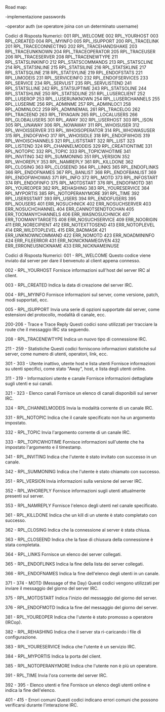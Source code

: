 Road map:

-implementazione passwords

-operator auth (se operatore joina con un determinato username)


Codici di Risposta Numerici:
001 RPL_WELCOME
002 RPL_YOURHOST
003 RPL_CREATED
004 RPL_MYINFO
005 RPL_ISUPPORT
200 RPL_TRACELINK
201 RPL_TRACECONNECTING
202 RPL_TRACEHANDSHAKE
203 RPL_TRACEUNKNOWN
204 RPL_TRACEOPERATOR
205 RPL_TRACEUSER
206 RPL_TRACESERVER
208 RPL_TRACENEWTYPE
211 RPL_STATSLINKINFO
212 RPL_STATSCOMMANDS
213 RPL_STATSCLINE
214 RPL_STATSNLINE
215 RPL_STATSILINE
216 RPL_STATSKLINE
217 RPL_STATSQLINE
218 RPL_STATSYLINE
219 RPL_ENDOFSTATS
221 RPL_UMODEIS
231 RPL_SERVICEINFO
232 RPL_ENDOFSERVICES
233 RPL_SERVICE
234 RPL_SERVLIST
235 RPL_SERVLISTEND
241 RPL_STATSLLINE
242 RPL_STATSUPTIME
243 RPL_STATSOLINE
244 RPL_STATSHLINE
250 RPL_STATSDLINE
251 RPL_LUSERCLIENT
252 RPL_LUSEROP
253 RPL_LUSERUNKNOWN
254 RPL_LUSERCHANNELS
255 RPL_LUSERME
256 RPL_ADMINME
257 RPL_ADMINLOC1
258 RPL_ADMINLOC2
259 RPL_ADMINEMAIL
261 RPL_TRACELOG
262 RPL_TRACEEND
263 RPL_TRYAGAIN
265 RPL_LOCALUSERS
266 RPL_GLOBALUSERS
301 RPL_AWAY
302 RPL_USERHOST
303 RPL_ISON
305 RPL_UNAWAY
306 RPL_NOWAWAY
311 RPL_WHOISUSER
312 RPL_WHOISSERVER
313 RPL_WHOISOPERATOR
314 RPL_WHOWASUSER
315 RPL_ENDOFWHO
317 RPL_WHOISIDLE
318 RPL_ENDOFWHOIS
319 RPL_WHOISCHANNELS
321 RPL_LISTSTART
322 RPL_LIST
323 RPL_LISTEND
324 RPL_CHANNELMODEIS
329 RPL_CREATIONTIME
331 RPL_NOTOPIC
332 RPL_TOPIC
333 RPL_TOPICWHOTIME
341 RPL_INVITING
342 RPL_SUMMONING
351 RPL_VERSION
352 RPL_WHOREPLY
353 RPL_NAMREPLY
361 RPL_KILLDONE
362 RPL_CLOSING
363 RPL_CLOSEEND
364 RPL_LINKS
365 RPL_ENDOFLINKS
366 RPL_ENDOFNAMES
367 RPL_BANLIST
368 RPL_ENDOFBANLIST
369 RPL_ENDOFWHOWAS
371 RPL_INFO
372 RPL_MOTD
373 RPL_INFOSTART
374 RPL_ENDOFINFO
375 RPL_MOTDSTART
376 RPL_ENDOFMOTD
381 RPL_YOUREOPER
382 RPL_REHASHING
383 RPL_YOURESERVICE
384 RPL_MYPORTIS
385 RPL_NOTOPERANYMORE
391 RPL_TIME
392 RPL_USERSSTART
393 RPL_USERS
394 RPL_ENDOFUSERS
395 RPL_NOUSERS
401 ERR_NOSUCHNICK
402 ERR_NOSUCHSERVER
403 ERR_NOSUCHCHANNEL
404 ERR_CANNOTSENDTOCHAN
405 ERR_TOOMANYCHANNELS
406 ERR_WASNOSUCHNICK
407 ERR_TOOMANYTARGETS
408 ERR_NOSUCHSERVICE
409 ERR_NOORIGIN
411 ERR_NORECIPIENT
412 ERR_NOTEXTTOSEND
413 ERR_NOTOPLEVEL
414 ERR_WILDTOPLEVEL
415 ERR_BADMASK
421 ERR_UNKNOWNCOMMAND
422 ERR_NOMOTD
423 ERR_NOADMININFO
424 ERR_FILEERROR
431 ERR_NONICKNAMEGIVEN
432 ERR_ERRONEUSNICKNAME
433 ERR_NICKNAMEINUSE

Codici di Risposta Numerici:
001 - RPL_WELCOME
Questo codice viene inviato dal server per dare il benvenuto al client appena connesso.

002 - RPL_YOURHOST
Fornisce informazioni sull'host del server IRC al client.

003 - RPL_CREATED
Indica la data di creazione del server IRC.

004 - RPL_MYINFO
Fornisce informazioni sul server, come versione, patch, modi supportati, ecc.

005 - RPL_ISUPPORT
Invia una serie di opzioni supportate dal server, come estensioni del protocollo, modalità di canale, ecc.

200-206 - Trace e Trace Reply
Questi codici sono utilizzati per tracciare la route che il messaggio IRC sta seguendo.

208 - RPL_TRACENEWTYPE
Indica un nuovo tipo di connessione IRC.

211 - 259 - Statistiche
Questi codici forniscono informazioni statistiche sul server, come numero di utenti, operatori, link, ecc.

301 - 303 - Utente inattivo, utente host e lista utenti
Fornisce informazioni su utenti specifici, come stato "Away", host, e lista degli utenti online.

311 - 319 - Informazioni utente e canale
Fornisce informazioni dettagliate sugli utenti e sui canali.

321 - 323 - Elenco canali
Fornisce un elenco di canali disponibili sul server IRC.

324 - RPL_CHANNELMODEIS
Invia la modalità corrente di un canale IRC.

331 - RPL_NOTOPIC
Indica che il canale specificato non ha un argomento impostato.

332 - RPL_TOPIC
Invia l'argomento corrente di un canale IRC.

333 - RPL_TOPICWHOTIME
Fornisce informazioni sull'utente che ha impostato l'argomento e il timestamp.

341 - RPL_INVITING
Indica che l'utente è stato invitato con successo in un canale.

342 - RPL_SUMMONING
Indica che l'utente è stato chiamato con successo.

351 - RPL_VERSION
Invia informazioni sulla versione del server IRC.

352 - RPL_WHOREPLY
Fornisce informazioni sugli utenti attualmente presenti sul server.

353 - RPL_NAMREPLY
Fornisce l'elenco degli utenti nel canale specificato.

361 - RPL_KILLDONE
Indica che un kill di un utente è stato completato con successo.

362 - RPL_CLOSING
Indica che la connessione al server è stata chiusa.

363 - RPL_CLOSEEND
Indica che la fase di chiusura della connessione è stata completata.

364 - RPL_LINKS
Fornisce un elenco dei server collegati.

365 - RPL_ENDOFLINKS
Indica la fine della lista dei server collegati.

366 - RPL_ENDOFNAMES
Indica la fine dell'elenco degli utenti in un canale.

371 - 374 - MOTD (Message of the Day)
Questi codici vengono utilizzati per inviare il messaggio del giorno del server IRC.

375 - RPL_MOTDSTART
Indica l'inizio del messaggio del giorno del server.

376 - RPL_ENDOFMOTD
Indica la fine del messaggio del giorno del server.

381 - RPL_YOUREOPER
Indica che l'utente è stato promosso a operatore (IRCop).

382 - RPL_REHASHING
Indica che il server sta ri-caricando i file di configurazione.

383 - RPL_YOURESERVICE
Indica che l'utente è un servizio IRC.

384 - RPL_MYPORTIS
Indica la porta del client.

385 - RPL_NOTOPERANYMORE
Indica che l'utente non è più un operatore.

391 - RPL_TIME
Invia l'ora corrente del server IRC.

392 - 395 - Elenco utenti e fine
Fornisce un elenco degli utenti online e indica la fine dell'elenco.

401 - 415 - Errori comuni
Questi codici indicano errori comuni che possono verificarsi durante l'interazione IRC.
